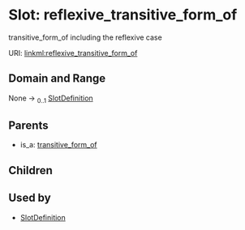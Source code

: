 
# Slot: reflexive_transitive_form_of


transitive_form_of including the reflexive case

URI: [linkml:reflexive_transitive_form_of](https://w3id.org/linkml/reflexive_transitive_form_of)


## Domain and Range

None &#8594;  <sub>0..1</sub> [SlotDefinition](SlotDefinition.md)

## Parents

 *  is_a: [transitive_form_of](transitive_form_of.md)

## Children


## Used by

 * [SlotDefinition](SlotDefinition.md)
